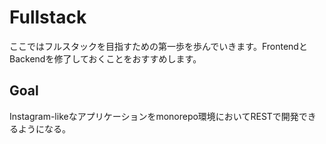 # Fullstack

ここではフルスタックを目指すための第一歩を歩んでいきます。FrontendとBackendを修了しておくことをおすすめします。

## Goal

Instagram-likeなアプリケーションをmonorepo環境においてRESTで開発できるようになる。

